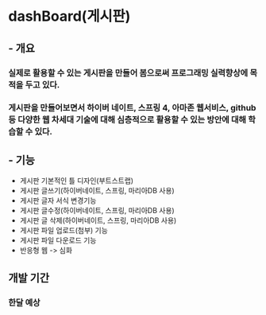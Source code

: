 # dashBoard(게시판)
## - 개요
### 실제로 활용할 수 있는 게시판을 만들어 봄으로써 프로그래밍 실력향상에 목적을 두고 있다.
### 게시판을 만들어보면서 하이버 네이트, 스프링 4, 아마존 웹서비스, github 등 다양한 웹 차세대 기술에 대해 심층적으로 활용할 수 있는 방안에 대해 학습할 수 있다.
## - 기능
* 게시판 기본적인 틀 디자인(부트스트랩)
* 게시판 글쓰기(하이버네이트, 스프링, 마리아DB 사용)
* 게시판 글자 서식 변경기능
* 게시판 글수정(하이버네이트, 스프링, 마리아DB 사용)
* 게시판 글 삭제(하이버네이트, 스프링, 마리아DB 사용)
* 게시판 파일 업로드(첨부) 기능
* 게시판 파일 다운로드 기능
* 반응형 웹 -> 심화
## 개발 기간
### 한달 예상
